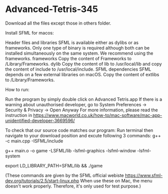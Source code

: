 # Advanced-Tetris-345
Download all the files except those in others folder.

Install SFML for macos:

Header files and libraries
SFML is available either as dylibs or as frameworks. Only one type of binary is required although both can be installed simultaneously on the same system. We recommend using the frameworks.
    frameworks
Copy the content of Frameworks to /Library/Frameworks.
    dylib
Copy the content of lib to /usr/local/lib and copy the content of include to /usr/local/include.
SFML dependencies
SFML depends on a few external libraries on macOS. Copy the content of extlibs to /Library/Frameworks.

How to run:

Run the program by simply double click on Advanced Tetris.app
If there is a warning about unauthorised developer, go to  System Preferences  -> Security & Privacy -> Open Anyway
For more information, please read the instruction in https://www.macworld.co.uk/how-to/mac-software/mac-app-unidentified-developer-3669596/


To check that our source code matches our program:
Run terminal then navigate to your download position and excute following 3 commands:
g++ -c main.cpp -ISFML/include

g++ main.o -o game -LSFML/lib -lsfml-graphics -lsfml-window -lsfml-system

export LD_LIBRARY_PATH=SFML/lib && ./game

(These commands are given by the SFML official webiste https://www.sfml-dev.org/tutorials/2.5/start-linux.php 
When use these on Mac, the menu doesn't work properly. Therefore, it's only used for test purpose.)
